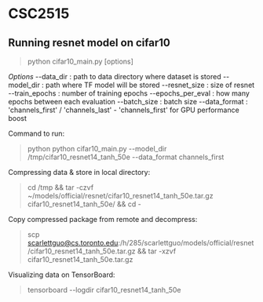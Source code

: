 # CSC2515
<h2> Running resnet model on cifar10 </h2>

> python cifar10_main.py [options]

*Options*
--data_dir <str> : path to data directory where dataset is stored 
--model_dir <str> : path where TF model will be stored
--resnet_size <int> : size of resnet
--train_epochs <int> : number of training epochs
--epochs_per_eval <int> : how many epochs between each evaluation
--batch_size <int> : batch size
--data_format : 'channels_first' / 'channels_last' - 'channels_first' for GPU performance boost

Command to run:
> python python cifar10_main.py --model_dir /tmp/cifar10_resnet14_tanh_50e --data_format channels_first

Compressing data & store in local directory:
> cd /tmp && tar -czvf ~/models/official/resnet/cifar10_resnet14_tanh_50e.tar.gz cifar10_resnet14_tanh_50e/ && cd -

Copy compressed package from remote and decompress:
> scp scarlettguo@cs.toronto.edu:/h/285/scarlettguo/models/official/resnet/cifar10_resnet14_tanh_50e.tar.gz && tar -xzvf cifar10_resnet14_tanh_50e.tar.gz

Visualizing data on TensorBoard:
> tensorboard --logdir cifar10_resnet14_tanh_50e

